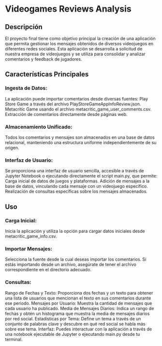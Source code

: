# Videogames Reviews Analysis

## Descripción
El proyecto final tiene como objetivo principal la creación de una aplicación que permita gestionar los mensajes obtenidos de diversos videojuegos en diferentes redes sociales. Esta aplicación se desarrolla a solicitud de nuestra empresa de videojuegos y se utiliza para consolidar y analizar comentarios y feedback de jugadores.

## Características Principales
### Ingesta de Datos: 
La aplicación puede importar comentarios desde diversas fuentes:
Play Store Game a través del archivo PlayStoreGameAppInfoReview.json.
Metacritic Game usando el archivo metacritic_game_user_comments.csv.
Extracción de comentarios directamente desde páginas web.
### Almacenamiento Unificado: 
Todos los comentarios y mensajes son almacenados en una base de datos relacional, manteniendo una estructura uniforme independientemente de su origen.
### Interfaz de Usuario: 
Se proporciona una interfaz de usuario sencilla, accesible a través de Jupyter Notebook o ejecutando directamente el script main.py, que permite:
Carga inicial de datos de juegos y plataformas.
Adición de mensajes a la base de datos, vinculando cada mensaje con un videojuego específico.
Realización de consultas específicas sobre los mensajes almacenados.
## Uso
### Carga Inicial: 
Inicia la aplicación y utiliza la opción para cargar datos iniciales desde metacritic_game_info.csv.
### Importar Mensajes: 
Selecciona la fuente desde la cual deseas importar los comentarios. Si estás importando desde un archivo, asegúrate de tener el archivo correspondiente en el directorio adecuado.
### Consultas:
Rango de Fechas y Texto: Proporciona dos fechas y un texto para obtener una lista de usuarios que mencionan el texto en sus comentarios durante ese periodo.
Mensajes por Usuario: Muestra la cantidad de mensajes que cada usuario ha publicado.
Media de Mensajes Diarios: Indica un rango de fechas y obtén un histograma que muestra la media de mensajes diarios por red social.
Estadísticas por Tema: Define un tema a través de un conjunto de palabras clave y descubre en qué red social se habla más sobre ese tema.
Interfaz: Puedes interactuar con la aplicación a través de una notebook ejecutable de Jupyter o ejecutando main.py desde tu terminal.
